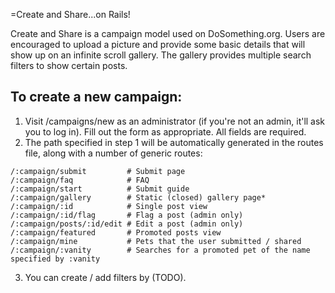 =Create and Share...on Rails!

Create and Share is a campaign model used on DoSomething.org.  Users are encouraged to upload a picture and provide some basic details that will show up on an infinite scroll gallery.  The gallery provides multiple search filters to show certain posts.

## To create a new campaign: 

1. Visit /campaigns/new as an administrator (if you're not an admin, it'll ask you to log in).  Fill out the form as appropriate.  All fields are required.
2. The path specified in step 1 will be automatically generated in the routes file, along with a number of generic routes:  

```
/:campaign/submit         # Submit page
/:campaign/faq            # FAQ
/:campaign/start          # Submit guide
/:campaign/gallery        # Static (closed) gallery page*
/:campaign/:id            # Single post view
/:campaign/:id/flag       # Flag a post (admin only)
/:campaign/posts/:id/edit # Edit a post (admin only)
/:campaign/featured       # Promoted posts view
/:campaign/mine           # Pets that the user submitted / shared
/:campaign/:vanity        # Searches for a promoted pet of the name specified by :vanity
```

3. You can create / add filters by (TODO).
